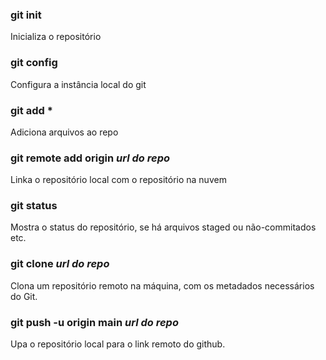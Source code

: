 ### git init
Inicializa o repositório

### git config
Configura a instância local do git

### git add *
Adiciona arquivos ao repo

### git remote add origin *url do repo*
Linka o repositório local com o repositório na nuvem

### git status
Mostra o status do repositório, se há arquivos staged ou não-commitados etc.

### git clone *url do repo*
Clona um repositório remoto na máquina, com os metadados necessários do Git.

### git push -u origin main *url do repo*
Upa o repositório local para o link remoto do github.